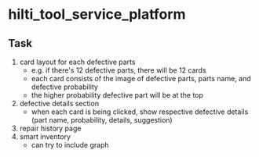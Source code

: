 # hilti_tool_service_platform

## Task 
1) card layout for each defective parts 
   - e.g. if there's 12 defective parts, there will be 12 cards
   - each card consists of the image of defective parts, parts name, and defective probability 
   - the higher probability defective part will be at the top
2) defective details section
   - when each card is being clicked, show respective defective details (part name, probability, details, suggestion)
3) repair history page
4) smart inventory 
   - can try to include graph
